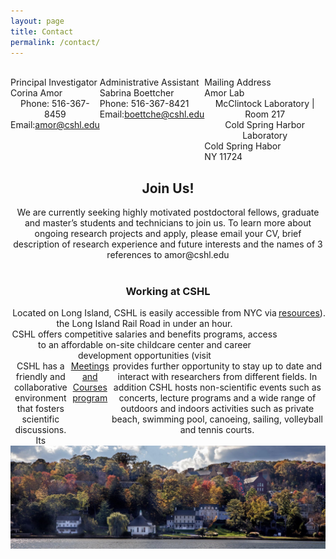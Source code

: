 ```yaml
---
layout: page
title: Contact
permalink: /contact/
---
```

<!-- TODO: Map Pending-->

<!-- - Phone: 123-456-7890
- Mail: [corina@awesome_lab.com](mailto:corina@awesome_lab.com)
 -->

<style>
    .row{
        display: flex;
        text-align: center;
    }
h2 {text-align: center;}
h3 {text-align: center;}

</style>

<br>


<div class="row align-items-start">
    <div class="col-md-4">
        <div class="row justify-content-center">
            Principal Investigator
        </div>
        <div class="row justify-content-center">
            Corina Amor
        </div>
        <div class="row justify-content-center">
            Phone: 516-367-8459
        </div>
        <div class="row justify-content-center">
            Email: <a href="mailto:amor@cshl.edu" target="_blank"> amor@cshl.edu </a>
        </div>
    </div>
    <div class="col-md-4">
        <div class="row justify-content-center">
            Administrative Assistant
        </div>
        <div class="row justify-content-center">
            Sabrina Boettcher
        </div>
        <div class="row justify-content-center">
            Phone: 516-367-8421
        </div>
        <div class="row justify-content-center">
            Email: <a href="mailto:boettche@cshl.edu" target="_blank"> boettche@cshl.edu </a>
        </div>
    </div>
    <div class="col-md-4">
        <div class="row justify-content-center">
            Mailing Address
        </div>
        <div class="row justify-content-center">
            Amor Lab
        </div>
        <div class="row justify-content-center">
            McClintock Laboratory | Room 217
        </div>
        <div class="row justify-content-center">
            Cold Spring Harbor Laboratory
        </div>
        <div class="row justify-content-center">
            Cold Spring Habor
        </div>
        <div class="row justify-content-center">
            NY 11724
        </div>
    </div>
</div>


<h2> Join Us! </h2>

<div class="col-lg">
    <div class="row">
        We are currently seeking highly motivated postdoctoral fellows, graduate and master’s students and technicians to join us. To learn more about ongoing research projects and apply, please email your CV, brief description of research experience and future interests and the names of 3 references to amor@cshl.edu
    </div>
    <br>
    <h3> Working at CSHL</h3>
    <div class="row">
        Located on Long Island, CSHL is easily accessible from NYC via the Long Island Rail Road in under an hour.<br>
        CSHL offers competitive salaries and benefits programs, access to an affordable on-site childcare center and career development opportunities (visit <a href="https://www.cshl.edu/research/postdoctoral-research/">resources</a>).
    </div>
    <div class="row">
        CSHL  has a friendly and collaborative environment that fosters scientific discussions. Its <a href="https://meetings.cshl.edu/index.aspx"> Meetings and Courses program</a> provides further opportunity to stay up to date and interact with researchers from different fields. In addition CSHL hosts non-scientific events such as concerts, lecture programs and a wide range of outdoors and indoors activities such as private beach, swimming pool, canoeing, sailing, volleyball and tennis courts.
    </div>
    <div class="row">   
        <img class="img-responsive" src="../img/cshl_pic_in_join_us.jpeg" style="width:100%"/>
    </div>
</div>